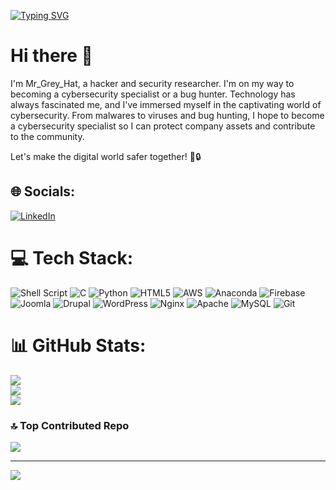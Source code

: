 [![Typing SVG](https://readme-typing-svg.demolab.com?font=Fira+Code&weight=600&size=24&pause=1000&color=29F71C&width=435&lines=Learning+to+Secure)](https://git.io/typing-svg)
# Hi there 👋

I'm Mr_Grey_Hat, a hacker and security researcher. I'm on my way to becoming a cybersecurity specialist or a bug hunter. Technology has always fascinated me, and I've immersed myself in the captivating world of cybersecurity. From malwares to viruses and bug hunting, I hope to become a cybersecurity specialist so I can protect company assets and contribute to the community.

Let's make the digital world safer together! 🚀🔒

## 🌐 Socials:
[![LinkedIn](https://img.shields.io/badge/LinkedIn-%230077B5.svg?logo=linkedin&logoColor=white)](https://linkedin.com/in/deepaksinghrawatofficial) 

# 💻 Tech Stack:
![Shell Script](https://img.shields.io/badge/shell_script-%23121011.svg?style=for-the-badge&logo=gnu-bash&logoColor=white) ![C](https://img.shields.io/badge/c-%2300599C.svg?style=for-the-badge&logo=c&logoColor=white) ![Python](https://img.shields.io/badge/python-3670A0?style=for-the-badge&logo=python&logoColor=ffdd54) ![HTML5](https://img.shields.io/badge/html5-%23E34F26.svg?style=for-the-badge&logo=html5&logoColor=white) ![AWS](https://img.shields.io/badge/AWS-%23FF9900.svg?style=for-the-badge&logo=amazon-aws&logoColor=white) ![Anaconda](https://img.shields.io/badge/Anaconda-%2344A833.svg?style=for-the-badge&logo=anaconda&logoColor=white) ![Firebase](https://img.shields.io/badge/firebase-%23039BE5.svg?style=for-the-badge&logo=firebase) ![Joomla](https://img.shields.io/badge/joomla-%235091CD.svg?style=for-the-badge&logo=joomla&logoColor=white) ![Drupal](https://img.shields.io/badge/drupal-%230678BE.svg?style=for-the-badge&logo=drupal&logoColor=white) ![WordPress](https://img.shields.io/badge/WordPress-%23117AC9.svg?style=for-the-badge&logo=WordPress&logoColor=white) ![Nginx](https://img.shields.io/badge/nginx-%23009639.svg?style=for-the-badge&logo=nginx&logoColor=white) ![Apache](https://img.shields.io/badge/apache-%23D42029.svg?style=for-the-badge&logo=apache&logoColor=white) ![MySQL](https://img.shields.io/badge/mysql-4479A1.svg?style=for-the-badge&logo=mysql&logoColor=white) ![Git](https://img.shields.io/badge/git-%23F05033.svg?style=for-the-badge&logo=git&logoColor=white)
# 📊 GitHub Stats:
![](https://github-readme-stats.vercel.app/api?username=OGGYSINGH&theme=cobalt&hide_border=false&include_all_commits=false&count_private=false)<br/>
![](https://github-readme-streak-stats.herokuapp.com/?user=OGGYSINGH&theme=cobalt&hide_border=false)<br/>
![](https://github-readme-stats.vercel.app/api/top-langs/?username=OGGYSINGH&theme=cobalt&hide_border=false&include_all_commits=false&count_private=false&layout=compact)

### 🔝 Top Contributed Repo
![](https://github-contributor-stats.vercel.app/api?username=OGGYSINGH&limit=5&theme=dark&combine_all_yearly_contributions=true)

---
[![](https://visitcount.itsvg.in/api?id=OGGYSINGH&icon=0&color=0)](https://visitcount.itsvg.in)

<!-- Proudly created with GPRM ( https://gprm.itsvg.in ) -->
